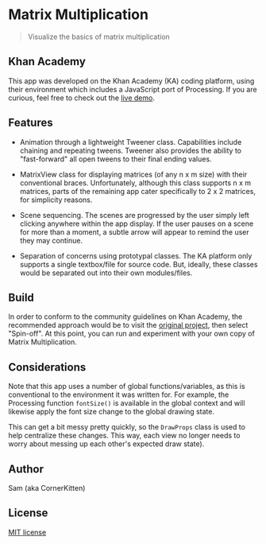 # Matrix Multiplication

> Visualize the basics of matrix multiplication


## Khan Academy

This app was developed on the Khan Academy (KA) coding platform, using their environment which includes a JavaScript port of Processing.  If you are curious,  feel free to check out the [live demo](https://www.khanacademy.org/computer-programming/matrix-multiplication/6191097875857408 "Matrix Multiplication on Khan Academy").


## Features

 - Animation through a lightweight Tweener class.  Capabilities include chaining and repeating tweens.  Tweener also provides the ability to "fast-forward" all open tweens to their final ending values.

 - MatrixView class for displaying matrices (of any n x m size) with their conventional braces.  Unfortunately, although this class supports n x m matrices, parts of the remaining app cater specifically to 2 x 2 matrices, for simplicity reasons.

 - Scene sequencing.  The scenes are progressed by the user simply left clicking anywhere within the app display.  If the user pauses on a scene for more than a moment, a subtle arrow will appear to remind the user they may continue.

 - Separation of concerns using prototypal classes.  The KA platform only supports a single textbox/file for source code.  But, ideally, these classes would be separated out into their own modules/files.


## Build

In order to conform to the community guidelines on Khan Academy, the recommended approach would be to visit the [original project](https://www.khanacademy.org/computer-programming/matrix-multiplication/6191097875857408 "Matrix Multiplication on Khan Academy"), then select "Spin-off".  At this point, you can run and experiment with your own copy of Matrix Multiplication.


## Considerations

Note that this app uses a number of global functions/variables, as this is conventional to the environment it was written for.  For example, the Processing function `fontSize()` is available in the global context and will likewise apply the font size change to the global drawing state.

This can get a bit messy pretty quickly, so the `DrawProps` class is used to help centralize these changes.  This way, each view no longer needs to worry about messing up each other's expected draw state).


## Author
Sam (aka CornerKitten)


## License
[MIT license](https://opensource.org/licenses/mit-license.php)
